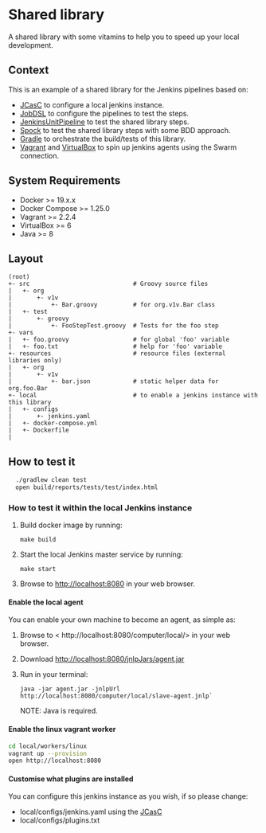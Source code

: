 # Shared library

A shared library with some vitamins to help you to speed up your local development.

## Context

This is an example of a shared library for the Jenkins pipelines based on:

- [JCasC](https://jenkins.io/projects/jcasc/) to configure a local jenkins instance.
- [JobDSL](https://github.com/jenkinsci/job-dsl-plugin/wiki) to configure the pipelines to test the steps.
- [JenkinsUnitPipeline](https://github.com/jenkinsci/JenkinsPipelineUnit) to test the shared library steps.
- [Spock](http://spockframework.org/spock/docs/1.0/introduction.html) to test the shared library steps with some BDD approach.
- [Gradle](https://docs.gradle.org/current/userguide/userguide.html) to orchestrate the build/tests of this library.
- [Vagrant](https://www.vagrantup.com/docs/index.html) and [VirtualBox](https://www.virtualbox.org/wiki/Documentation) to spin up jenkins agents using the Swarm connection.

## System Requirements

- Docker >= 19.x.x
- Docker Compose >= 1.25.0
- Vagrant >= 2.2.4
- VirtualBox >= 6
- Java >= 8

## Layout

```
(root)
+- src                             # Groovy source files
|   +- org
|       +- v1v
|           +- Bar.groovy          # for org.v1v.Bar class
|   +- test
|       +- groovy
|           +- FooStepTest.groovy  # Tests for the foo step
+- vars
|   +- foo.groovy                  # for global 'foo' variable
|   +- foo.txt                     # help for 'foo' variable
+- resources                       # resource files (external libraries only)
|   +- org
|       +- v1v
|           +- bar.json            # static helper data for org.foo.Bar
+- local                           # to enable a jenkins instance with this library
|   +- configs
|       +- jenkins.yaml
|   +- docker-compose.yml
|   +- Dockerfile
|
```

## How to test it

```bash
  ./gradlew clean test
  open build/reports/tests/test/index.html
```

### How to test it within the local Jenkins instance

1. Build docker image by running:

   ```
   make build
   ```

2. Start the local Jenkins master service by running:

   ```
   make start
   ```

3. Browse to <http://localhost:8080> in your web browser.

#### Enable the local agent

You can enable your own machine to become an agent, as simple as:

1. Browse to < http://localhost:8080/computer/local/> in your web browser.

2. Download <http://localhost:8080/jnlpJars/agent.jar>

3. Run in your terminal:

   ```
   java -jar agent.jar -jnlpUrl http://localhost:8080/computer/local/slave-agent.jnlp`
   ```
   NOTE: Java is required.

#### Enable the linux vagrant worker

  ```bash
  cd local/workers/linux
  vagrant up --provision
  open http://localhost:8080
  ```

#### Customise what plugins are installed

You can configure this jenkins instance as you wish, if so please change:

* local/configs/jenkins.yaml using the [JCasC](https://jenkins.io/projects/jcasc/)
* local/configs/plugins.txt
